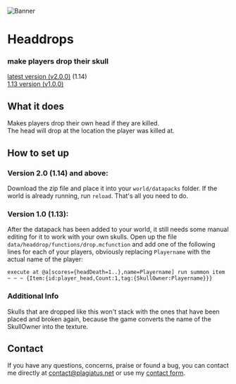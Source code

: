![Banner](https://raw.githubusercontent.com/Plagiatus/datapacks/master/headdrops/banner.png "Itemchallenge")

# Headdrops
### make players drop their skull

[latest version (v2.0.0)](https://github.com/Plagiatus/datapacks/raw/master/headdrops/Headdrops_v2.0.0.zip) (1.14)  
[1.13 version (v1.0.0)](https://github.com/Plagiatus/datapacks/raw/master/headdrops/headdrops_v1.0.0.zip)

## What it does

Makes players drop their own head if they are killed.  
The head will drop at the location the player was killed at.

## How to set up


### Version 2.0 (1.14) and above: 
Download the zip file and place it into your `world/datapacks` folder. If the world is already running, run `reload`. That's all you need to do.  

### Version 1.0 (1.13):
After the datapack has been added to your world, it still needs some manual editing for it to work with your own skulls.
Open up the file `data/headdrop/functions/drop.mcfunction` and add one of the following lines for each of your players, obviously replacing `Playername` with the actual name of the player:

    execute at @a[scores={headDeath=1..},name=Playername] run summon item ~ ~ ~ {Item:{id:player_head,Count:1,tag:{SkullOwner:Playername}}}
	
### Additional Info

Skulls that are dropped like this won't stack with the ones that have been placed and broken again, because the game converts the name of the SkullOwner into the texture.

## Contact

If you have any questions, concerns, praise or found a bug, you can contact me directly at [contact@plagiatus.net](mailto:contact@plagiatus.net) or use my [contact form](http://plagiatus.net/#contact).
